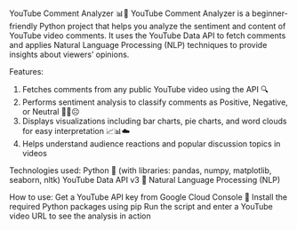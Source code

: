 YouTube Comment Analyzer 📊💬
YouTube Comment Analyzer is a beginner-friendly Python project that helps you analyze the sentiment and content of YouTube video comments. It uses the YouTube Data API to fetch comments and applies Natural Language Processing (NLP) techniques to provide insights about viewers’ opinions.

Features:
1. Fetches comments from any public YouTube video using the API 🔍
2. Performs sentiment analysis to classify comments as Positive, Negative, or Neutral 🙂😐☹️
3. Displays visualizations including bar charts, pie charts, and word clouds for easy interpretation 📈📊☁️
4. Helps understand audience reactions and popular discussion topics in videos

Technologies used:
Python 🐍 (with libraries: pandas, numpy, matplotlib, seaborn, nltk)
YouTube Data API v3 🔑
Natural Language Processing (NLP)

How to use:
Get a YouTube API key from Google Cloud Console 🔑
Install the required Python packages using pip
Run the script and enter a YouTube video URL to see the analysis in action

